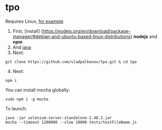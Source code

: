 # tpo

Requires Linux, [for example](http://www.ubuntu.com/download/desktop)

1. First, [install] (https://nodejs.org/en/download/package-manager/#debian-and-ubuntu-based-linux-distributions) __nodejs__ and __npm__
2. And [java](http://askubuntu.com/questions/48468/how-do-i-install-java)
3. Next:

```
git clone https://github.com/vladpalkanov/tpo.git & cd tpo
```

4. Next:
```
npm i
```

You can install mocha globally:
```
sudo npm i -g mocha
```

To launch:
```
java -jar selenium-server-standalone-2.48.2.jar
mocha --timeout 1200000 --slow 10000 tests/testFileName.js
```
